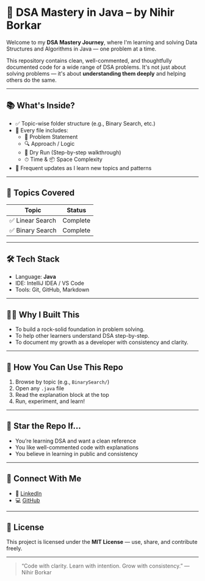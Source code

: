 # 🚀 DSA Mastery in Java – by Nihir Borkar

Welcome to my **DSA Mastery Journey**, where I'm learning and solving Data Structures and Algorithms in Java — one problem at a time.

This repository contains clean, well-commented, and thoughtfully documented code for a wide range of DSA problems. It's not just about solving problems — it's about **understanding them deeply** and helping others do the same.

---

## 📚 What's Inside?

- ✅ Topic-wise folder structure (e.g., Binary Search, etc.)
- 🧠 Every file includes:
  - 📘 Problem Statement
  - 🔍 Approach / Logic
  - 🧪 Dry Run (Step-by-step walkthrough)
  - ⏱ Time & 📦 Space Complexity
- 🔁 Frequent updates as I learn new topics and patterns

---

## 📂 Topics Covered

| Topic             | Status      |
|------------------|-------------|
| ✅ Linear Search  | Complete    |
| ✅ Binary Search  | Complete    |

---

## 🛠 Tech Stack

- Language: **Java**
- IDE: IntelliJ IDEA / VS Code
- Tools: Git, GitHub, Markdown

---

## 🙋‍♂️ Why I Built This

- To build a rock-solid foundation in problem solving.
- To help other learners understand DSA step-by-step.
- To document my growth as a developer with consistency and clarity.

---

## 📌 How You Can Use This Repo

1. Browse by topic (e.g., `BinarySearch/`)
2. Open any `.java` file
3. Read the explanation block at the top
4. Run, experiment, and learn!

---

## 🌟 Star the Repo If...

- You’re learning DSA and want a clean reference
- You like well-commented code with explanations
- You believe in learning in public and consistency

---

## 🔗 Connect With Me

- 💼 [LinkedIn](https://www.linkedin.com/in/nihir-borkar-nen17z)  
- 💻 [GitHub](https://github.com/nihirborkar17)

---

## 📃 License

This project is licensed under the **MIT License** — use, share, and contribute freely.

---

> “Code with clarity. Learn with intention. Grow with consistency.” — Nihir Borkar
